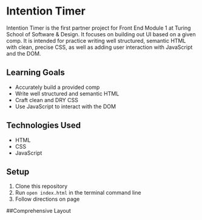 # Intention Timer

Intention Timer is the first partner project for Front End Module 1 at Turing School of Software & Design. It focuses on building out UI based on a given comp. It is intended for practice writing well structured, semantic HTML with clean, precise CSS, as well as adding user interaction with JavaScript and the DOM.

## Learning Goals
  - Accurately build a provided comp
  - Write well structured and semantic HTML
  - Craft clean and DRY CSS
  - Use JavaScript to interact with the DOM

## Technologies Used
  - HTML
  - CSS
  - JavaScript

## Setup
1. Clone this repository
2. Run ```open index.html``` in the terminal command line
3. Follow directions on page

##Comprehensive Layout

